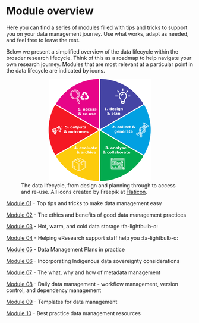 # Module overview

Here you can find a series of modules filled with tips and tricks to support you on your data management journey. Use what works, adapt as needed, and feel free to leave the rest.  

Below we present a simplified overview of the data lifecycle within the broader research lifecycle. Think of this as a roadmap to help navigate your own research journey. Modules that are most relevant at a particular point in the data lifecycle are indicated by icons.  

<figure>
  <center><img src="../figures/research-lifecycle-v3.png" alt="The Data Lifecycle" style="width:65%" class="center"></center>
  <figcaption>
    The data lifecycle, from design and planning through to access and re-use. All icons created by Freepik at <a href="https://www.flaticon.com/free-icons/">Flaticon</a>.
   <!--<p> <span style="font-size: 11px"> All icons created by Freepik at <a href="https://www.flaticon.com/free-icons/">Flaticon</a>.</span></p>-->
  </figcaption>
</figure>


[Module 01](https://genomicsaotearoa.github.io/data-management-resources/modules/module01/) - Top tips and tricks to make data management easy

[Module 02](https://genomicsaotearoa.github.io/data-management-resources/modules/module02/) - The ethics and benefits of good data management practices

[Module 03](https://genomicsaotearoa.github.io/data-management-resources/modules/module03/) - Hot, warm, and cold data storage :fa-lightbulb-o: 

[Module 04](https://genomicsaotearoa.github.io/data-management-resources/modules/module04/) - Helping eResearch support staff help you :fa-lightbulb-o:

[Module 05](https://genomicsaotearoa.github.io/data-management-resources/modules/module05/) - Data Management Plans in practice 

[Module 06](https://genomicsaotearoa.github.io/data-management-resources/modules/module06/) - Incorporating Indigenous data sovereignty considerations

[Module 07](https://genomicsaotearoa.github.io/data-management-resources/modules/module07/) - The what, why and how of metadata management

[Module 08](https://genomicsaotearoa.github.io/data-management-resources/modules/module08/) - Daily data management - workflow management, version control, and dependency management <i class="fas fa-dna"></i> <i class="fas fa-desktop"></i> 

[Module 09](https://genomicsaotearoa.github.io/data-management-resources/modules/module09/) - Templates for data management

[Module 10](https://genomicsaotearoa.github.io/data-management-resources/modules/module10/) - Best practice data management resources
